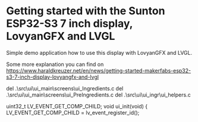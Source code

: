 # Getting started with the Sunton ESP32-S3 7 inch display, LovyanGFX and LVGL

Simple demo application how to use this display with LovyanGFX and LVGL.

Some more explanation you can find on https://www.haraldkreuzer.net/en/news/getting-started-makerfabs-esp32-s3-7-inch-display-lovyangfx-and-lvgl

del .\src\ui\ui_main\screens\ui_Ingredients.c
del .\src\ui\ui_main\screens\ui_PreIngredients.c
del .\src\ui\ui_ingr\ui_helpers.c

uint32_t LV_EVENT_GET_COMP_CHILD;
void ui_init(void)
{
LV_EVENT_GET_COMP_CHILD = lv_event_register_id();

